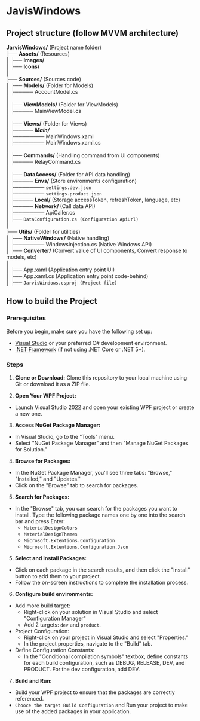 
# JavisWindows

## Project structure (follow MVVM architecture)

****JarvisWindows/**** (Project name folder)\
├── **Assets/** (Resources)\
│ ├── **Images/**\
│ ├── **Icons/**\
│\
├── **Sources/** (Sources code)\
│ ├── **Models/** (Folder for Models)\
│ ├───── AccountModel.cs\
│\
│ ├── **ViewModels/** (Folder for ViewModels)\
│ ├───── MainViewModel.cs\
│\
│ ├── **Views/** (Folder for Views)\
│ ├───── ***Main/***\
│ ├──────── MainWindows.xaml\
│ ├──────── MainWindows.xaml.cs\
│\
│ ├── **Commands/** (Handling command from UI components)\
│ ├───── RelayCommand.cs\
│\
│ ├── **DataAccess/** (Folder for API data handling)\
│ ├───── **Envs/** (Store environments configuration)\
│ ├──────── `settings.dev.json`\
│ ├──────── `settings.product.json`\
│ ├───── **Local/** (Storage accessToken, refreshToken, language, etc)\
│ ├───── **Network/** (Call data API)\
│ ├──────── ApiCaller.cs\
│ ├── `DataConfiguration.cs (Configuration ApiUrl)`\
│\
├── ****Utils/**** (Folder for utilities)\
│ ├── **NativeWindows/** (Native handling)\
│ ├──────── WindowsInjection.cs (Native Windows API)\
│ ├── **Converter/** (Convert value of UI components, Convert response to models, etc)\
│\
│ ├── App.xaml (Application entry point UI)\
│ ├── App.xaml.cs (Application entry point code-behind)\
│ ├── `JarvisWindows.csproj (Project file)`

## How to build the Project
### Prerequisites

Before you begin, make sure you have the following set up:
- [Visual Studio](https://visualstudio.microsoft.com/) or your preferred C# development environment.
- [.NET Framework](https://dotnet.microsoft.com/download/dotnet-framework) (if not using .NET Core or .NET 5+).

### Steps
1. **Clone or Download:** Clone this repository to your local machine using Git or download it as a ZIP file.

2. **Open Your WPF Project:**
- Launch Visual Studio 2022 and open your existing WPF project or create a new one.

3. **Access NuGet Package Manager:**
- In Visual Studio, go to the "Tools" menu.
- Select "NuGet Package Manager" and then "Manage NuGet Packages for Solution."

4. **Browse for Packages:**
- In the NuGet Package Manager, you'll see three tabs: "Browse," "Installed," and "Updates."
- Click on the "Browse" tab to search for packages.

5. **Search for Packages:**
- In the "Browse" tab, you can search for the packages you want to install. Type the following package names one by one into the search bar and press Enter:
     - `MaterialDesignColors`
     - `MaterialDesignThemes`
     - `Microsoft.Extentions.Configuration`
     - `Microsoft.Extentions.Configuration.Json`

5. **Select and Install Packages:**
- Click on each package in the search results, and then click the "Install" button to add them to your project.
- Follow the on-screen instructions to complete the installation process.

6. **Configure build environments:**
- Add more build target:
   - Right-click on your solution in Visual Studio and select "Configuration Manager" 
   - Add 2 targets: `dev` and `product`.
- Project Configuration:
   - Right-click on your project in Visual Studio and select "Properties."
   - In the project properties, navigate to the "Build" tab.
- Define Configuration Constants:
   - In the "Conditional compilation symbols" textbox, define constants for each build configuration, such as DEBUG, RELEASE, DEV, and PRODUCT. For the dev configuration, add DEV.

7. **Build and Run:**
- Build your WPF project to ensure that the packages are correctly referenced.
- `Chooce the target Build Configuration` and Run your project to make use of the added packages in your application.

